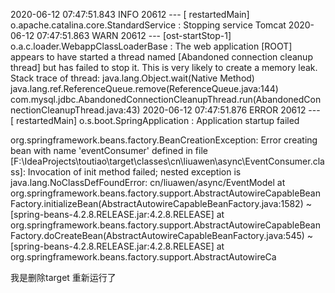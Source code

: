 2020-06-12 07:47:51.843  INFO 20612 --- [  restartedMain] o.apache.catalina.core.StandardService   : Stopping service Tomcat
2020-06-12 07:47:51.863  WARN 20612 --- [ost-startStop-1] o.a.c.loader.WebappClassLoaderBase       : The web application [ROOT] appears to have started a thread named [Abandoned connection cleanup thread] but has failed to stop it. This is very likely to create a memory leak. Stack trace of thread:
 java.lang.Object.wait(Native Method)
 java.lang.ref.ReferenceQueue.remove(ReferenceQueue.java:144)
 com.mysql.jdbc.AbandonedConnectionCleanupThread.run(AbandonedConnectionCleanupThread.java:43)
2020-06-12 07:47:51.876 ERROR 20612 --- [  restartedMain] o.s.boot.SpringApplication               : Application startup failed

org.springframework.beans.factory.BeanCreationException: Error creating bean with name 'eventConsumer' defined in file [F:\IdeaProjects\toutiao\target\classes\cn\liuawen\async\EventConsumer.class]: Invocation of init method failed; nested exception is java.lang.NoClassDefFoundError: cn/liuawen/async/EventModel
	at org.springframework.beans.factory.support.AbstractAutowireCapableBeanFactory.initializeBean(AbstractAutowireCapableBeanFactory.java:1582) ~[spring-beans-4.2.8.RELEASE.jar:4.2.8.RELEASE]
	at org.springframework.beans.factory.support.AbstractAutowireCapableBeanFactory.doCreateBean(AbstractAutowireCapableBeanFactory.java:545) ~[spring-beans-4.2.8.RELEASE.jar:4.2.8.RELEASE]
	at org.springframework.beans.factory.support.AbstractAutowireCa

我是删除target 重新运行了